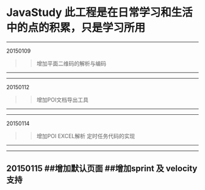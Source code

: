 # JavaStudy  此工程是在日常学习和生活中的点的积累，只是学习所用
---
20150109
>>增加平面二维码的解析与编码
---

---
20150112
>>增加POI文档导出工具
---

---
20150114
>>增加POI EXCEL解析
>>定时任务代码的实现
---

---
20150115
##增加默认页面
##增加sprint 及 velocity 支持
---
